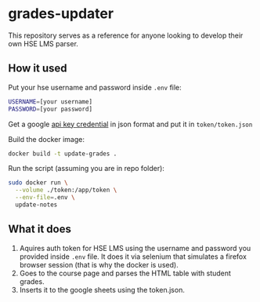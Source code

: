 # grades-updater

This repository serves as a reference for anyone looking to develop their own HSE LMS parser.

## How it used

Put your hse username and password inside `.env` file:
```bash
USERNAME=[your username]
PASSWORD=[your password]
```

Get a google [api key credential](https://developers.google.com/workspace/guides/create-credentials#api-key) in json format and put it in `token/token.json`

Build the docker image:
```bash
docker build -t update-grades .
```

Run the script (assuming you are in repo folder):
```bash
sudo docker run \
  --volume ./token:/app/token \
  --env-file=.env \
  update-notes
```
## What it does

1. Aquires auth token for HSE LMS using the username and password you provided inside `.env` file. It does it via selenium that simulates a firefox browser session (that is why the docker is used).
2. Goes to the course page and parses the HTML table with student grades.
3. Inserts it to the google sheets using the token.json.
